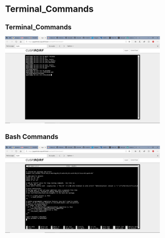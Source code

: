 # Terminal_Commands

## Terminal_Commands
![Terminal_Commands](Pic_1.png)

## Bash Commands
![Bash_Commands](pic_2.png)
